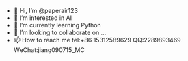 - 👋 Hi, I’m @paperair123
- 👀 I’m interested in AI
- 🌱 I’m currently learning Python
- 💞️ I’m looking to collaborate on ...
- 📫 How to reach me tel:+86 15312589629
                      QQ:2289893469
                      WeChat:jiang090715_MC
<!---
paperair123/paperair123 is a ✨ special ✨ repository because its `README.md` (this file) appears on your GitHub profile.
You can click the Preview link to take a look at your changes.
--->
